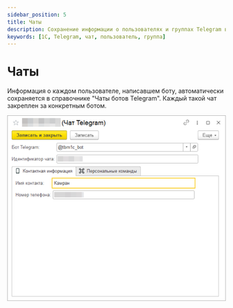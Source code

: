```yaml
---
sidebar_position: 5
title: Чаты
description: Сохранение информации о пользователях и группах Telegram в 1С
keywords: [1С, Telegram, чат, пользователь, группа]
---
```


# Чаты

Информация о каждом пользователе, написавшем боту, автоматически сохраняется в справочнике "Чаты ботов Telegram". Каждый такой чат закреплен за конкретным ботом.

![Чат Telegram](../img/chat.png)

